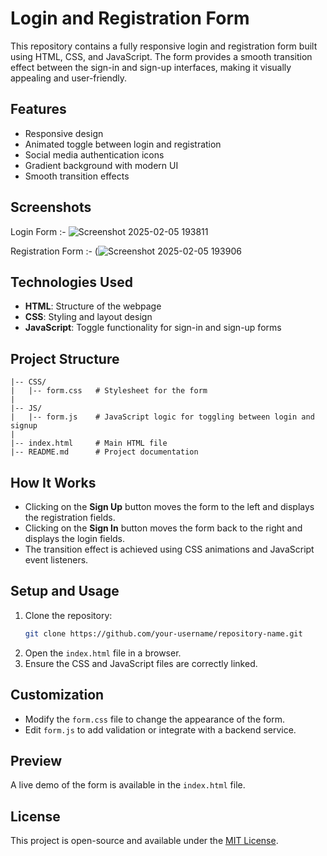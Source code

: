 # Login and Registration Form

This repository contains a fully responsive login and registration form built using HTML, CSS, and JavaScript. The form provides a smooth transition effect between the sign-in and sign-up interfaces, making it visually appealing and user-friendly.

## Features

- Responsive design
- Animated toggle between login and registration
- Social media authentication icons
- Gradient background with modern UI
- Smooth transition effects

## Screenshots

Login Form :- 
![Screenshot 2025-02-05 193811](https://github.com/user-attachments/assets/db3a0272-9f15-4e8e-92ab-d9e1f1f98138)


Registration Form :- 
(![Screenshot 2025-02-05 193906](https://github.com/user-attachments/assets/8cf4431d-d630-4a8d-8ca4-9cab931f4f31)


## Technologies Used
- **HTML**: Structure of the webpage
- **CSS**: Styling and layout design
- **JavaScript**: Toggle functionality for sign-in and sign-up forms

## Project Structure
```
|-- CSS/
|   |-- form.css   # Stylesheet for the form
|
|-- JS/
|   |-- form.js    # JavaScript logic for toggling between login and signup
|
|-- index.html     # Main HTML file
|-- README.md      # Project documentation
```

## How It Works
- Clicking on the **Sign Up** button moves the form to the left and displays the registration fields.
- Clicking on the **Sign In** button moves the form back to the right and displays the login fields.
- The transition effect is achieved using CSS animations and JavaScript event listeners.

## Setup and Usage
1. Clone the repository:
   ```sh
   git clone https://github.com/your-username/repository-name.git
   ```
2. Open the `index.html` file in a browser.
3. Ensure the CSS and JavaScript files are correctly linked.

## Customization
- Modify the `form.css` file to change the appearance of the form.
- Edit `form.js` to add validation or integrate with a backend service.

## Preview
A live demo of the form is available in the `index.html` file.

## License
This project is open-source and available under the [MIT License](LICENSE).


